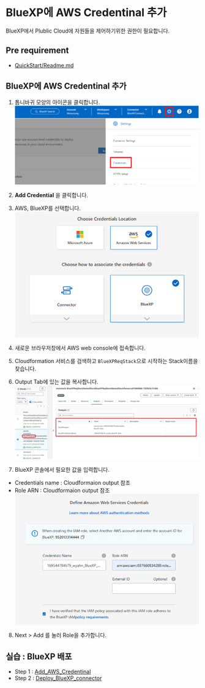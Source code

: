 # BlueXP에 AWS Credentinal 추가
BlueXP에서 Plublic Cloud에 자원들을 제어하기위한 권한이 필요합니다.

## Pre requirement
- [QuickStart/Readme.md](../../QuickStart/Readme.md)

## BlueXP에 AWS Credentinal 추가
1. 톱니바귀 모양의 아이콘을 클릭합니다.
![AddAwsCredential](./Images/AddAwsCredential-1.png)

2. __Add Credential__ 을 클릭합니다.
3. AWS, BlueXP를 선택합니다. 
![AddAwsCredential](./Images/AddAwsCredential-2.png)
4. 새로운 브라우저창에서 AWS web console에 접속합니다.
5. Cloudformation 서비스를 검색하고 ```BlueXPReqStack```으로 시작하는 Stack이름을 찾습니다.
6. Output Tab에 있는 값을 복사합니다.
![AddAwsCredential](./Images/AddAwsCredential-3.png)
7. BlueXP 콘솔에서 필요한 값을 입력합니다.
- Credentials name : Cloudformaion output 참조
- Role ARN : Cloudformaion output 참조</br>
![AddAwsCredential](./Images/AddAwsCredential-4.png)
8. Next > Add 를 눌러 Role을 추가합니다.


## 실습 : BlueXP 배포
- Step 1 : [Add_AWS_Credentinal](./Add_AWS_Credentinal.md)
- Step 2 : [Deploy_BlueXP_connector](./Deploy_BlueXP_connector.md)
